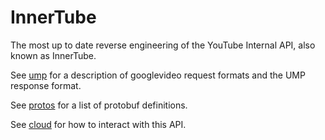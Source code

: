 # InnerTube
The most up to date reverse engineering of the YouTube Internal API, also known as InnerTube.

See [ump](./ump) for a description of googlevideo request formats and the UMP response format.

See [protos](./protos) for a list of protobuf definitions.

See [cloud](./cloud) for how to interact with this API.